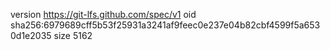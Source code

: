 version https://git-lfs.github.com/spec/v1
oid sha256:6979689cff5b53f25931a3241af9feec0e237e04b82cbf4599f5a6530d1e2035
size 5162
